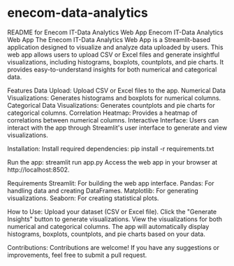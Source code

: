 # enecom-data-analytics
README for Enecom IT-Data Analytics Web App
Enecom IT-Data Analytics Web App
The Enecom IT-Data Analytics Web App is a Streamlit-based application designed to visualize and analyze data uploaded by users. This web app allows users to upload CSV or Excel files and generate insightful visualizations, including histograms, boxplots, countplots, and pie charts. It provides easy-to-understand insights for both numerical and categorical data.

Features
Data Upload: Upload CSV or Excel files to the app.
Numerical Data Visualizations: Generates histograms and boxplots for numerical columns.
Categorical Data Visualizations: Generates countplots and pie charts for categorical columns.
Correlation Heatmap: Provides a heatmap of correlations between numerical columns.
Interactive Interface: Users can interact with the app through Streamlit's user interface to generate and view visualizations.

Installation:
Install required dependencies:
pip install -r requirements.txt

Run the app:
streamlit run app.py
Access the web app in your browser at http://localhost:8502.

Requirements
Streamlit: For building the web app interface.
Pandas: For handling data and creating DataFrames.
Matplotlib: For generating visualizations.
Seaborn: For creating statistical plots.

How to Use: 
Upload your dataset (CSV or Excel file).
Click the "Generate Insights" button to generate visualizations.
View the visualizations for both numerical and categorical columns.
The app will automatically display histograms, boxplots, countplots, and pie charts based on your data.

Contributions:
Contributions are welcome! If you have any suggestions or improvements, feel free to submit a pull request.
